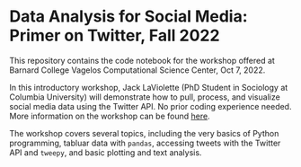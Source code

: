 # Data Analysis for Social Media: Primer on Twitter, Fall 2022
This repository contains the code notebook for the workshop offered at Barnard College Vagelos Computational Science Center, Oct 7, 2022.

In this introductory workshop, Jack LaViolette (PhD Student in Sociology at Columbia University) will demonstrate how to pull, process, and visualize social media data using the Twitter API. No prior coding experience needed. More information on the workshop can be found [here](https://csc.barnard.edu/events/workshop-data-analysis-social-media-primer-twitter).

The workshop covers several topics, including the very basics of Python programming, tabluar data with ``pandas``, accessing tweets with the Twitter API and ``tweepy``, and basic plotting and text analysis. 

